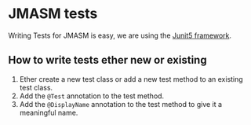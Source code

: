 # JMASM tests


Writing Tests for JMASM is easy, we are using the [Junit5 framework](https://junit.org/junit5/).

## How to write tests ether new or existing

1. Ether create a new test class or add a new test method to an existing test class.
2. Add the `@Test` annotation to the test method.
3. Add the `@DisplayName` annotation to the test method to give it a meaningful name.